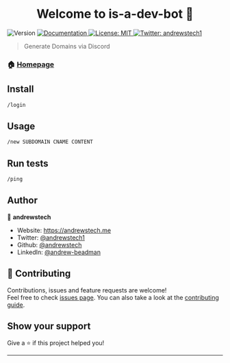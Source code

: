 <h1 align="center">Welcome to is-a-dev-bot 👋</h1>
<p>
  <img alt="Version" src="https://img.shields.io/badge/version-1.0-blue.svg?cacheSeconds=2592000" />
  <a href="https://api-docs.is-a.dev/" target="_blank">
    <img alt="Documentation" src="https://img.shields.io/badge/documentation-yes-brightgreen.svg" />
  </a>
  <a href="#" target="_blank">
    <img alt="License: MIT" src="https://img.shields.io/badge/License-MIT-yellow.svg" />
  </a>
  <a href="https://twitter.com/andrewstech1" target="_blank">
    <img alt="Twitter: andrewstech1" src="https://img.shields.io/twitter/follow/andrewstech1.svg?style=social" />
  </a>
</p>

> Generate Domains via Discord

### 🏠 [Homepage](https://is-a.dev)

## Install

```sh
/login
```

## Usage

```sh
/new SUBDOMAIN CNAME CONTENT
```

## Run tests

```sh
/ping
```

## Author

👤 **andrewstech**

* Website: https://andrewstech.me
* Twitter: [@andrewstech1](https://twitter.com/andrewstech1)
* Github: [@andrewstech](https://github.com/andrewstech)
* LinkedIn: [@andrew-beadman](https://linkedin.com/in/andrew-beadman)

## 🤝 Contributing

Contributions, issues and feature requests are welcome!<br />Feel free to check [issues page](https://github.com/andrewstech/is-a-dev-bot/issues). You can also take a look at the [contributing guide](https://github.com/andrewstech/is-a-dev-bot/issues/1).

## Show your support

Give a ⭐️ if this project helped you!

***